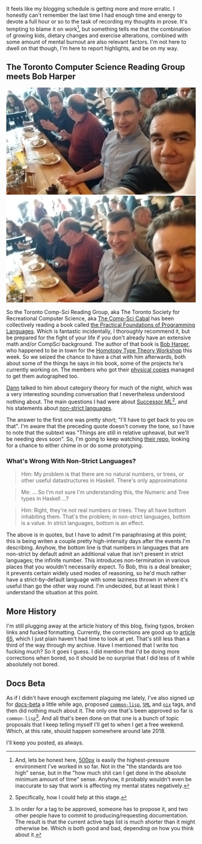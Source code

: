 It feels like my blogging schedule is getting more and more erratic. I honestly can't remember the last time I had enough time and energy to devote a full hour or so to the task of recording my thoughts in prose. It's tempting to blame it on work[^honest], but something tells me that the combination of growing kids, dietary changes and exercise alterations, combined with some amount of mental burnout are also relevant factors. I'm not here to dwell on that though, I'm here to report highlights, and be on my way.

[^honest]: And, lets be honest here, [500px](http://www.500px.com) is easily the highest-pressure environment I've worked in so far. Not in the "the standards are too high" sense, but in the "how much shit can I get done in the absolute minimum amount of time" sense. Anyhow, it probably wouldn't even be inaccurate to say that work is affecting my mental states negatively.

## The Toronto Computer Science Reading Group meets Bob Harper

![](/static/img/rob-harper-0.jpg)
![](/static/img/rob-harper-1.jpg)

So the Toronto Comp-Sci Reading Group, aka The Toronto Society for Recreational Computer Science, aka [The Comp-Sci Cabal](http://compscicabal.github.io/) has been collectively reading a book called [the Practical Foundations of Programming Languages](http://www.cs.cmu.edu/~rwh/pfpl.html). Which is fantastic incidentally, I thoroughly recommend it, but be prepared for the fight of your life if you don't already have an extensive math and/or CompSci background. The author of that book is [Bob Harper](https://existentialtype.wordpress.com/), who happened to be in town for the [Homotopy Type Theory Workshop](http://www.fields.utoronto.ca/activities/15-16/homotopy-type) this week. So we seized the chance to have a chat with him afterwards, both about some of the things he says in his book, some of the projects he's currently working on. The members who got their [physical copies](https://www.amazon.ca/Practical-Foundations-Programming-Languages-Robert/dp/1107150302/ref=sr_1_1?ie=UTF8&qid=1463792541&sr=8-1&keywords=practical+foundations+of+programming+languages) managed to get them autographed too.

[Dann](https://github.com/dxnn) talked to him about category theory for much of the night, which was a very interesting sounding conversation that I nevertheless understood nothing about. The main questions I had were about [Successor ML](https://github.com/SMLFamily/Successor-ML)[^specifically], and his statements about [non-strict languages](https://existentialtype.wordpress.com/2011/04/24/the-real-point-of-laziness/).

[^specifically]: Specifically, how I could help at this stage.

The answer to the first one was pretty short; "I'll have to get back to you on that". I'm aware that the preceding quote doesn't convey the tone, so I have to note that the subtext was "Things are still in relative upheaval, but we'll be needing devs soon". So, I'm going to keep watching [their repo](https://github.com/SMLFamily/Successor-ML), looking for a chance to either chime in or do some prototyping.

### What's Wrong With Non-Strict Languages?


> Him: My problem is that there are no natural numbers, or trees, or other useful datastructures in Haskell. There's only approximations

> Me: ... So I'm not sure I'm understanding this, the Numeric and Tree types in Haskell ...?

> Him: Right, they're not real numbers or trees. They all have bottom inhabiting them. That's the problem; in non-strict languages, bottom is a value. In strict languages, bottom is an effect.

The above is in quotes, but I have to admit I'm paraphrasing at this point; this is being writen a couple pretty high-intensity days after the events I'm describing. Anyhow, the bottom line is that numbers in languages that are non-strict by default admit an additional value that isn't present in strict languages; the infinite number. This introduces non-termination in various places that you wouldn't necessarily expect. To Bob, this is a deal breaker; it prevents certain widely used modes of reasoning, so he'd much rather have a strict-by-default language with some laziness thrown in where it's useful than go the other way round. I'm undecided, but at least think I understand the situation at this point.

## More History

I'm still plugging away at the article history of this blog, fixing typos, broken links and fucked formatting. Currently, the corrections are good up to [article 65](/posts/xmonad-keybindings-and-an-aside-on-piracy), which I just plain haven't had time to look at yet. That's still less than a third of the way through my archive. Have I mentioned that I write too fucking much? So it goes I guess. I did mention that I'd be doing more corrections when bored, so it should be no surprise that I did less of it while absolutely not bored.

## Docs Beta

As if I didn't have enough excitement plaguing me lately, I've also signed up for [docs-beta](http://docs-beta.stackexchange.com/) a little while ago, proposed [`common-lisp`](http://docs-beta.stackexchange.com/documentation/common-lisp/topics), [`SML`](http://docs-beta.stackexchange.com/documentation/sml) and [`nix`](http://docs-beta.stackexchange.com/documentation/nix) tags, and then did nothing much about it. The only one that's been approved so far is `common-lisp`[^approval-process]. And all that's been done on that one is a bunch of topic proposals that I keep telling myself I'll get to when I get a free weekend. Which, at this rate, should happen somewhere around late 2018.

I'll keep you posted, as always.

[^approval-process]: In order for a tag to be approved, someone has to propose it, and two other people have to commit to producing/requesting documentation. The result is that the current active tags list is much shorter than it might otherwise be. Which is both good and bad, depending on how you think about it.
